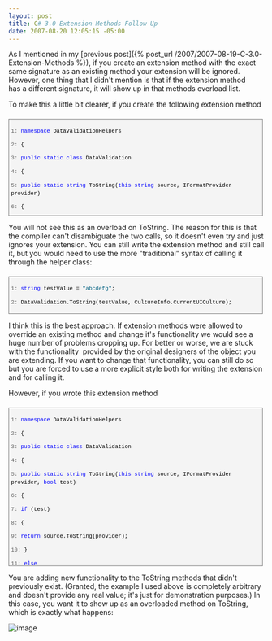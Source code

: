 ```yaml
---
layout: post
title: C# 3.0 Extension Methods Follow Up
date: 2007-08-20 12:05:15 -05:00
---
```


As I mentioned in my [previous post]({% post_url /2007/2007-08-19-C-3.0-Extension-Methods %}), if you create an extension method with the exact same signature as an existing method your extension will be ignored. However, one thing that I didn't mention is that if the extension method has a different signature, it will show up in that methods overload list.

To make this a little bit clearer, if you create the following extension method
 <div style="border-right: gray 1px solid; padding-right: 4px; border-top: gray 1px solid; padding-left: 4px; font-size: 8pt; padding-bottom: 4px; margin: 20px 0px 10px; overflow: auto; border-left: gray 1px solid; width: 97.5%; cursor: text; max-height: 200px; line-height: 12pt; padding-top: 4px; border-bottom: gray 1px solid; font-family: consolas, 'Courier New', courier, monospace; height: 181px; background-color: #f4f4f4"> <div style="padding-right: 0px; padding-left: 0px; font-size: 8pt; padding-bottom: 0px; overflow: visible; width: 100%; color: black; border-top-style: none; line-height: 12pt; padding-top: 0px; font-family: consolas, 'Courier New', courier, monospace; border-right-style: none; border-left-style: none; background-color: #f4f4f4; border-bottom-style: none">

<span style="color: #606060">   1:</span> <span style="color: #0000ff">namespace</span> DataValidationHelpers

<span style="color: #606060">   2:</span> {

<span style="color: #606060">   3:</span>     <span style="color: #0000ff">public</span> <span style="color: #0000ff">static</span> <span style="color: #0000ff">class</span> DataValidation

<span style="color: #606060">   4:</span>     {

<span style="color: #606060">   5:</span>         <span style="color: #0000ff">public</span> <span style="color: #0000ff">static</span> <span style="color: #0000ff">string</span> ToString(<span style="color: #0000ff">this</span> <span style="color: #0000ff">string</span> source, IFormatProvider provider)

<span style="color: #606060">   6:</span>         {

<span style="color: #606060">   7:</span>             <span style="color: #0000ff">return</span> source.ToString(provider);

<span style="color: #606060">   8:</span>         }

<span style="color: #606060">   9:</span>     }

<span style="color: #606060">  10:</span> }
</div></div>


You will not see this as an overload on ToString. The reason for this is that the compiler can't disambiguate the two calls, so it doesn't even try and just ignores your extension. You can still write the extension method and still call it, but you would need to use the more "traditional" syntax of calling it through the helper class:

<div style="border-right: gray 1px solid; padding-right: 4px; border-top: gray 1px solid; padding-left: 4px; font-size: 8pt; padding-bottom: 4px; margin: 20px 0px 10px; overflow: auto; border-left: gray 1px solid; width: 97.5%; cursor: text; max-height: 200px; line-height: 12pt; padding-top: 4px; border-bottom: gray 1px solid; font-family: consolas, 'Courier New', courier, monospace; background-color: #f4f4f4">
<div style="padding-right: 0px; padding-left: 0px; font-size: 8pt; padding-bottom: 0px; overflow: visible; width: 100%; color: black; border-top-style: none; line-height: 12pt; padding-top: 0px; font-family: consolas, 'Courier New', courier, monospace; border-right-style: none; border-left-style: none; background-color: #f4f4f4; border-bottom-style: none">

<span style="color: #606060">   1:</span> <span style="color: #0000ff">string</span> testValue = <span style="color: #006080">"abcdefg"</span>;

<span style="color: #606060">   2:</span> DataValidation.ToString(testValue, CultureInfo.CurrentUICulture);
</div></div>


I think this is the best approach. If extension methods were allowed to override an existing method and change it's functionality we would see a huge number of problems cropping up. For better or worse, we are stuck with the functionality  provided by the original designers of the object you are extending. If you want to change that functionality, you can still do so but you are forced to use a more explicit style both for writing the extension and for calling it.

However, if you wrote this extension method

<div style="border-right: gray 1px solid; padding-right: 4px; border-top: gray 1px solid; padding-left: 4px; font-size: 8pt; padding-bottom: 4px; margin: 20px 0px 10px; overflow: auto; border-left: gray 1px solid; width: 97.5%; cursor: text; max-height: 400px; line-height: 12pt; padding-top: 4px; border-bottom: gray 1px solid; font-family: consolas, 'Courier New', courier, monospace; height: 302px; background-color: #f4f4f4">
<div style="padding-right: 0px; padding-left: 0px; font-size: 8pt; padding-bottom: 0px; overflow: visible; width: 100%; color: black; border-top-style: none; line-height: 12pt; padding-top: 0px; font-family: consolas, 'Courier New', courier, monospace; border-right-style: none; border-left-style: none; background-color: #f4f4f4; border-bottom-style: none">

<span style="color: #606060">   1:</span> <span style="color: #0000ff">namespace</span> DataValidationHelpers

<span style="color: #606060">   2:</span> {

<span style="color: #606060">   3:</span>     <span style="color: #0000ff">public</span> <span style="color: #0000ff">static</span> <span style="color: #0000ff">class</span> DataValidation

<span style="color: #606060">   4:</span>     {

<span style="color: #606060">   5:</span>         <span style="color: #0000ff">public</span> <span style="color: #0000ff">static</span> <span style="color: #0000ff">string</span> ToString(<span style="color: #0000ff">this</span> <span style="color: #0000ff">string</span> source, IFormatProvider provider, <span style="color: #0000ff">bool</span> test)

<span style="color: #606060">   6:</span>         {

<span style="color: #606060">   7:</span>             <span style="color: #0000ff">if</span> (test)

<span style="color: #606060">   8:</span>             {

<span style="color: #606060">   9:</span>                 <span style="color: #0000ff">return</span> source.ToString(provider);

<span style="color: #606060">  10:</span>             }

<span style="color: #606060">  11:</span>             <span style="color: #0000ff">else</span>

<span style="color: #606060">  12:</span>             {

<span style="color: #606060">  13:</span>                 <span style="color: #0000ff">return</span> source.ToString();

<span style="color: #606060">  14:</span>             }

<span style="color: #606060">  15:</span>         }

<span style="color: #606060">  16:</span>     }

<span style="color: #606060">  17:</span> }
</div></div>


You are adding new functionality to the ToString methods that didn't previously exist. (Granted, the example I used above is completely arbitrary and doesn't provide any real value; it's just for demonstration purposes.) In this case, you want it to show up as an overloaded method on ToString, which is exactly what happens:

![image](http://gwb.blob.core.windows.net/sdorman/WindowsLiveWriter/C3.0ExtensionMethodsFollowUp_A551/image_1.png)
